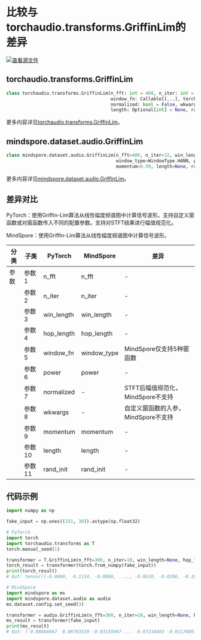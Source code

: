 # 比较与torchaudio.transforms.GriffinLim的差异

[![查看源文件](https://mindspore-website.obs.cn-north-4.myhuaweicloud.com/website-images/master/resource/_static/logo_source.png)](https://gitee.com/mindspore/docs/blob/master/docs/mindspore/source_zh_cn/note/api_mapping/pytorch_diff/GriffinLim.md)

## torchaudio.transforms.GriffinLim

```python
class torchaudio.transforms.GriffinLim(n_fft: int = 400, n_iter: int = 32, win_length: Optional[int] = None, hop_length: Optional[int] = None,
                                       window_fn: Callable[[...], torch.Tensor] = <built-in method hann_window of type object>, power: float = 2.0,
                                       normalized: bool = False, wkwargs: Optional[dict] = None, momentum: float = 0.99,
                                       length: Optional[int] = None, rand_init: bool = True)
```

更多内容详见[torchaudio.transforms.GriffinLim](https://pytorch.org/audio/0.8.0/transforms.html#torchaudio.transforms.GriffinLim.html)。

## mindspore.dataset.audio.GriffinLim

```python
class mindspore.dataset.audio.GriffinLim(n_fft=400, n_iter=32, win_length=None, hop_length=None,
                                         window_type=WindowType.HANN, power=2.0,
                                         momentum=0.99, length=None, rand_init=True)
```

更多内容详见[mindspore.dataset.audio.GriffinLim](https://mindspore.cn/docs/zh-CN/master/api_python/dataset_audio/mindspore.dataset.audio.GriffinLim.html#mindspore.dataset.audio.GriffinLim)。

## 差异对比

PyTorch：使用Griffin-Lim算法从线性幅度频谱图中计算信号波形。支持自定义窗函数或对窗函数传入不同的配置参数。支持对STFT结果进行幅值规范化。

MindSpore：使用Griffin-Lim算法从线性幅度频谱图中计算信号波形。

| 分类 | 子类 |PyTorch | MindSpore | 差异 |
| --- | ---   | ---   | ---        |---  |
|参数 | 参数1 | n_fft     | n_fft     | - |
|     | 参数2 | n_iter    | n_iter    | - |
|     | 参数3 | win_length  | win_length    | - |
|     | 参数4 | hop_length  | hop_length    | - |
|     | 参数5 | window_fn   | window_type   | MindSpore仅支持5种窗函数 |
|     | 参数6 | power  | power    | - |
|     | 参数7 | normalized  | -    | STFT后幅值规范化，MindSpore不支持 |
|     | 参数8 | wkwargs   | -     | 自定义窗函数的入参，MindSpore不支持 |
|     | 参数9 | momentum   | momentum     | - |
|     | 参数10 | length   | length     | - |
|     | 参数11 | rand_init  | rand_init     | - |

## 代码示例

```python
import numpy as np

fake_input = np.ones((151, 36)).astype(np.float32)

# PyTorch
import torch
import torchaudio.transforms as T
torch.manual_seed(1)

transformer = T.GriffinLim(n_fft=300, n_iter=10, win_length=None, hop_length=None, window_fn=torch.hann_window, power=2, momentum=0.5)
torch_result = transformer(torch.from_numpy(fake_input))
print(torch_result)
# Out: tensor([-0.0800,  0.1134, -0.0888,  ..., -0.0610, -0.0206, -0.1800])

# MindSpore
import mindspore as ms
import mindspore.dataset.audio as audio
ms.dataset.config.set_seed(3)

transformer = audio.GriffinLim(n_fft=300, n_iter=10, win_length=None, hop_length=None, window_type=audio.WindowType.HANN, power=2, momentum=0.5)
ms_result = transformer(fake_input)
print(ms_result)
# Out: [-0.08666667  0.06763329 -0.03155987 ... -0.07218403 -0.01178891 -0.00664348]
```
